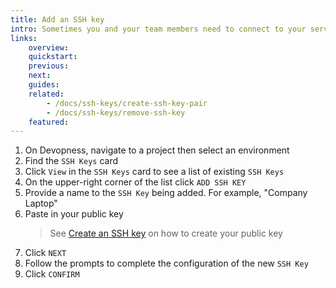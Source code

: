 ```yaml
---
title: Add an SSH key
intro: Sometimes you and your team members need to connect to your servers to run commands from the terminal. Add SSH keys to environment servers to ensure secure server access by only the authorized SSH keys.
links:
    overview:
    quickstart:
    previous:
    next:
    guides:
    related:
        - /docs/ssh-keys/create-ssh-key-pair
        - /docs/ssh-keys/remove-ssh-key
    featured:
---
```


1. On Devopness, navigate to a project then select an environment
2. Find the `SSH Keys` card
3. Click `View` in the `SSH Keys` card to see a list of existing `SSH Keys`
4. On the upper-right corner of the list click `ADD SSH KEY`
5. Provide a name to the `SSH Key` being added. For example, "Company Laptop"
6. Paste in your public key
    > See [Create an SSH key](/docs/ssh-keys/create-ssh-key-pair) on how to create your public key
7. Click `NEXT`
8. Follow the prompts to complete the configuration of the new `SSH Key`
9. Click `CONFIRM`
